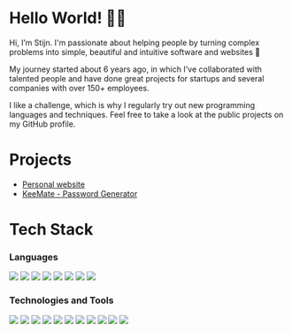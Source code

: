 # Hello World! 👋🏻
Hi, I’m Stijn. I'm passionate about helping people by turning complex problems into simple, beautiful and intuitive software and websites 🚀

My journey started about 6 years ago, in which I've collaborated with talented people and have done great projects for startups and several companies with over 150+ employees.

I like a challenge, which is why I regularly try out new programming languages and techniques. Feel free to take a look at the public projects on my GitHub profile.

# Projects
- [Personal website](https://www.stijntersteege.com)
- [KeeMate - Password Generator](https://keemate.netlify.app/)

# Tech Stack
### Languages
<img src="https://img.shields.io/badge/HTML5-E34F26?style=for-the-badge&logo=html5&logoColor=white"> <img  src="https://img.shields.io/badge/CSS3-1572B6?style=for-the-badge&logo=css3&logoColor=white"> <img src="https://img.shields.io/badge/JavaScript-F7DF1E?style=for-the-badge&logo=javascript&logoColor=black"> <img src="https://img.shields.io/badge/TypeScript-3178C6?style=for-the-badge&logo=typescript&logoColor=white"> <img src="https://img.shields.io/badge/Python-ffd340?style=for-the-badge&logo=python&logoColor=black"> <img src="https://img.shields.io/badge/Java-e11e21?style=for-the-badge&logo=java&logoColor=white"> <img src="https://img.shields.io/badge/PHP-686ca3?style=for-the-badge&logo=php&logoColor=white"> <img src="https://img.shields.io/badge/.NET-FCBA08?style=for-the-badge&logo=dotnet&logoColor=black">

### Technologies and Tools
<img src="https://img.shields.io/badge/SQL-3E6E93?style=for-the-badge&logo=mysql&logoColor=white"> <img src="https://img.shields.io/badge/Laravel-F8322C?style=for-the-badge&logo=laravel&logoColor=white"> <img src="https://img.shields.io/badge/Angular-DD1031?style=for-the-badge&logo=angular&logoColor=white"> <img src="https://img.shields.io/badge/Vue.js-42B983?style=for-the-badge&logo=vue.js&logoColor=white"> <img src="https://img.shields.io/badge/Tailwind-02B6D3?style=for-the-badge&logo=tailwindcss&logoColor=white"> <img src="https://img.shields.io/badge/Figma-3ACF83?style=for-the-badge&logo=figma&logoColor=white"> <img src="https://img.shields.io/badge/Cloudflare-F6821F?style=for-the-badge&logo=cloudflare&logoColor=white"> <img src="https://img.shields.io/badge/cPanel-F96C2D?style=for-the-badge&logo=cpanel&logoColor=white"> <img src="https://img.shields.io/badge/DevOps-1378D4?style=for-the-badge&logo=azuredevops&logoColor=white"> <img src="https://img.shields.io/badge/Docker-033F8C?style=for-the-badge&logo=docker&logoColor=white"> <img src="https://img.shields.io/badge/Plesk-53BCE6?style=for-the-badge&logo=plesk&logoColor=white">
